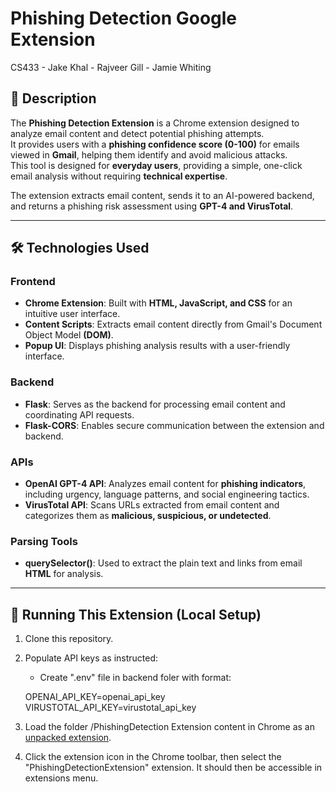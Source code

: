 # Phishing Detection Google Extension
CS433 - Jake Khal - Rajveer Gill - Jamie Whiting

## 📖 Description
The **Phishing Detection Extension** is a Chrome extension designed to analyze email content and detect potential phishing attempts.  
It provides users with a **phishing confidence score (0-100)** for emails viewed in **Gmail**, helping them identify and avoid malicious attacks.  
This tool is designed for **everyday users**, providing a simple, one-click email analysis without requiring **technical expertise**.  

The extension extracts email content, sends it to an AI-powered backend, and returns a phishing risk assessment using **GPT-4 and VirusTotal**.

---

## 🛠️ Technologies Used
### **Frontend**
- **Chrome Extension**: Built with **HTML, JavaScript, and CSS** for an intuitive user interface.
- **Content Scripts**: Extracts email content directly from Gmail's Document Object Model **(DOM)**.
- **Popup UI**: Displays phishing analysis results with a user-friendly interface.

### **Backend**
- **Flask**: Serves as the backend for processing email content and coordinating API requests.
- **Flask-CORS**: Enables secure communication between the extension and backend.

### **APIs**
- **OpenAI GPT-4 API**: Analyzes email content for **phishing indicators**, including urgency, language patterns, and social engineering tactics.
- **VirusTotal API**: Scans URLs extracted from email content and categorizes them as **malicious, suspicious, or undetected**.

### **Parsing Tools**
- **querySelector()**: Used to extract the plain text and links from email **HTML** for analysis.

---

## 🚀 Running This Extension (Local Setup)
1. Clone this repository.
2. Populate API keys as instructed:
    - Create ".env" file in backend foler with format:

    OPENAI_API_KEY=openai_api_key
    VIRUSTOTAL_API_KEY=virustotal_api_key

3. Load the folder /PhishingDetection Extension content in Chrome as an [unpacked extension](https://developer.chrome.com/docs/extensions/mv3/getstarted/development-basics/#load-unpacked).
4. Click the extension icon in the Chrome toolbar, then select the "PhishingDetectionExtension" extension. It should then be accessible in extensions menu.
